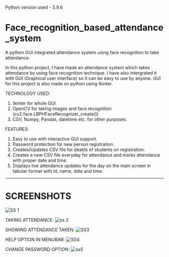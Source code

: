 Python version used - 3.9.6
# Face_recognition_based_attendance_system
A python GUI integrated attendance system using face recognition to take attendance.

In this python project, I have made an attendance system which takes attendance by using face recognition technique. I have also intergrated it with GUI (Graphical user interface) so it can be easy to use by anyone. GUI for this project is also made on python using tkinter.

TECHNOLOGY USED:
1) tkinter for whole GUI
2) OpenCV for taking images and face recognition (cv2.face.LBPHFaceRecognizer_create())
3) CSV, Numpy, Pandas, datetime etc. for other purposes.

FEATURES:
1) Easy to use with interactive GUI support.
2) Password protection for new person registration.
3) Creates/Updates CSV file for deatils of students on registration.
4) Creates a new CSV file everyday for attendance and marks attendance with proper date and time.
5) Displays live attendance updates for the day on the main screen in tabular format with Id, name, date and time.

<hr>

# SCREENSHOTS
![SS 1](https://user-images.githubusercontent.com/73775596/132115942-3c79e590-c423-448f-81a5-40f419f205be.jpg)

TAKING ATTENDANCE:
![ss 2](https://user-images.githubusercontent.com/73775596/132116011-702166ee-95f9-4b8a-bba4-52f63a29a3d5.jpg)

SHOWING ATTENDANCE TAKEN:
![SS3](https://user-images.githubusercontent.com/73775596/132116016-50e891f6-b676-4a69-961a-54d76389dc7f.jpg)

HELP OPTION IN MENUBAR:
![SS4](https://user-images.githubusercontent.com/73775596/132116018-7d9126d6-9f92-498f-b46f-79a20c608e49.jpg)

CHANGE PASSWORD OPTION:
![ss5](https://user-images.githubusercontent.com/73775596/132116022-24187e1a-b255-4f72-b7e9-60f28cb6ec16.jpg)
